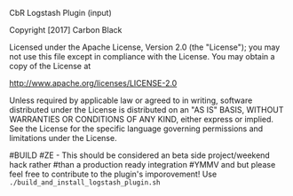 CbR Logstash Plugin (input)

Copyright [2017] Carbon Black

Licensed under the Apache License, Version 2.0 (the "License");
you may not use this file except in compliance with the License.
You may obtain a copy of the License at

  http://www.apache.org/licenses/LICENSE-2.0

Unless required by applicable law or agreed to in writing, software
distributed under the License is distributed on an "AS IS" BASIS,
WITHOUT WARRANTIES OR CONDITIONS OF ANY KIND, either express or implied.
See the License for the specific language governing permissions and
limitations under the License.

#BUILD
#ZE - This should be considered an beta side project/weekend hack rather 
#than a production ready integration
#YMMV and but please feel free to contribute to the plugin's imporovement! 
Use `./build_and_install_logstash_plugin.sh`
